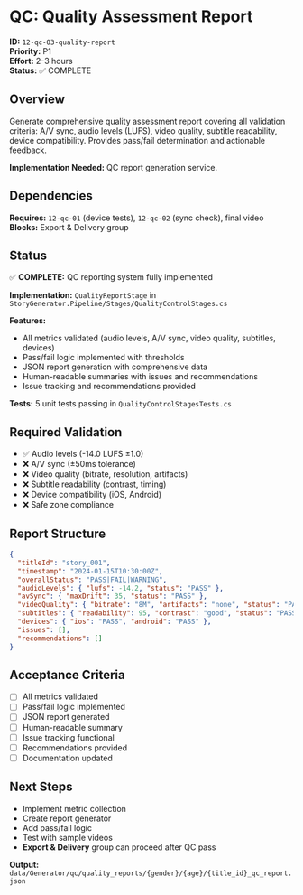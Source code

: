 # QC: Quality Assessment Report

**ID:** `12-qc-03-quality-report`  
**Priority:** P1  
**Effort:** 2-3 hours  
**Status:** ✅ COMPLETE

## Overview

Generate comprehensive quality assessment report covering all validation criteria: A/V sync, audio levels (LUFS), video quality, subtitle readability, device compatibility. Provides pass/fail determination and actionable feedback.

**Implementation Needed:** QC report generation service.

## Dependencies

**Requires:** `12-qc-01` (device tests), `12-qc-02` (sync check), final video  
**Blocks:** Export & Delivery group

## Status

✅ **COMPLETE:** QC reporting system fully implemented

**Implementation:** `QualityReportStage` in `StoryGenerator.Pipeline/Stages/QualityControlStages.cs`

**Features:**
- All metrics validated (audio levels, A/V sync, video quality, subtitles, devices)
- Pass/fail logic implemented with thresholds
- JSON report generation with comprehensive data
- Human-readable summaries with issues and recommendations
- Issue tracking and recommendations provided

**Tests:** 5 unit tests passing in `QualityControlStagesTests.cs`

## Required Validation

- ✅ Audio levels (-14.0 LUFS ±1.0)
- ❌ A/V sync (±50ms tolerance)
- ❌ Video quality (bitrate, resolution, artifacts)
- ❌ Subtitle readability (contrast, timing)
- ❌ Device compatibility (iOS, Android)
- ❌ Safe zone compliance

## Report Structure

```json
{
  "titleId": "story_001",
  "timestamp": "2024-01-15T10:30:00Z",
  "overallStatus": "PASS|FAIL|WARNING",
  "audioLevels": { "lufs": -14.2, "status": "PASS" },
  "avSync": { "maxDrift": 35, "status": "PASS" },
  "videoQuality": { "bitrate": "8M", "artifacts": "none", "status": "PASS" },
  "subtitles": { "readability": 95, "contrast": "good", "status": "PASS" },
  "devices": { "ios": "PASS", "android": "PASS" },
  "issues": [],
  "recommendations": []
}
```

## Acceptance Criteria

- [ ] All metrics validated
- [ ] Pass/fail logic implemented
- [ ] JSON report generated
- [ ] Human-readable summary
- [ ] Issue tracking functional
- [ ] Recommendations provided
- [ ] Documentation updated

## Next Steps

- Implement metric collection
- Create report generator
- Add pass/fail logic
- Test with sample videos
- **Export & Delivery** group can proceed after QC pass

**Output:** `data/Generator/qc/quality_reports/{gender}/{age}/{title_id}_qc_report.json`
